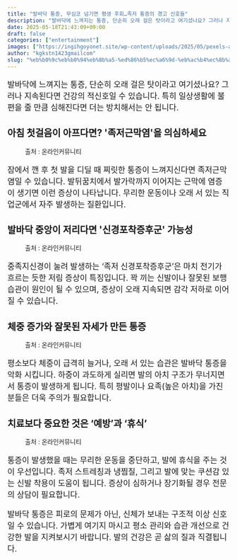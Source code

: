 ```yaml
---
title: "발바닥 통증, 무심코 넘기면 평생 후회…족저 통증의 경고 신호들"
description: "발바닥에 느껴지는 통증, 단순히 오래 걸은 탓이라고 여기셨나요? 그러나 지속된다면 건강의 적신호일 수 있습니다. 특히 일상생활에 불편을 줄 만큼 심해진다면 더는 방치해서는 안 됩니다."
date: 2025-05-18T21:43:09+09:00
draft: false
categories: ["entertainment"]
images: ["https://ingihgoyonet.site/wp-content/uploads/2025/05/pexels-ashutoshsonwani-2016145-1024x683.jpg", "https://ingihgoyonet.site/wp-content/uploads/2025/05/pexels-rocketmann-prod-9486784-684x1024.jpg", "https://ingihgoyonet.site/wp-content/uploads/2025/05/pexels-rocketmann-prod-9486712-1024x684.jpg", "https://ingihgoyonet.site/wp-content/uploads/2025/05/pexels-mateusz-dach-99805-914929-1-1024x760.jpg"]
author: "kgkstn1423gmailcom"
slug: "%eb%b0%9c%eb%b0%94%eb%8b%a5-%ed%86%b5%ec%a6%9d-%eb%ac%b4%ec%8b%ac%ec%bd%94-%eb%84%98%ea%b8%b0%eb%a9%b4-%ed%8f%89%ec%83%9d-%ed%9b%84%ed%9a%8c%ec%a1%b1%ec%a0%80-%ed%86%b5%ec%a6%9d%ec%9d%98"
---
```


<p style="font-size:18px">발바닥에 느껴지는 통증, 단순히 오래 걸은 탓이라고 여기셨나요? 그러나 지속된다면 건강의 적신호일 수 있습니다. 특히 일상생활에 불편을 줄 만큼 심해진다면 더는 방치해서는 안 됩니다.</p> <h2 >아침 첫걸음이 아프다면? '족저근막염'을 의심하세요</h2> <figure ><img src="https://ingihgoyonet.site/wp-content/uploads/2025/05/pexels-ashutoshsonwani-2016145-1024x683.jpg" alt="" style="aspect-ratio:16/9;object-fit:cover"/><figcaption >출처 : 온라인커뮤니티</figcaption></figure> <p style="font-size:18px">잠에서 깬 후 첫 발을 디딜 때 찌릿한 통증이 느껴지신다면 족저근막염일 수 있습니다. 발뒤꿈치에서 발가락까지 이어지는 근막에 염증이 생기면 이런 증상이 나타납니다. 무리한 운동이나 오래 서 있는 직업군에서 자주 발생하는 질환입니다.</p> <h2 >발바닥 중앙이 저리다면 '신경포착증후군' 가능성</h2> <figure ><img src="https://ingihgoyonet.site/wp-content/uploads/2025/05/pexels-rocketmann-prod-9486784-684x1024.jpg" alt="" style="aspect-ratio:16/9;object-fit:cover"/><figcaption >출처 : 온라인커뮤니티</figcaption></figure> <p style="font-size:18px">중족지신경이 눌려 발생하는 ‘족저 신경포착증후군’은 마치 전기가 흐르는 듯한 저림 증상이 특징입니다. 꽉 끼는 신발이나 잘못된 보행 습관이 원인이 될 수 있으며, 증상이 오래 지속되면 감각 저하로 이어질 수 있습니다.</p> <h2 >체중 증가와 잘못된 자세가 만든 통증</h2> <figure ><img src="https://ingihgoyonet.site/wp-content/uploads/2025/05/pexels-rocketmann-prod-9486712-1024x684.jpg" alt="" style="aspect-ratio:16/9;object-fit:cover"/><figcaption >출처 : 온라인커뮤니티</figcaption></figure> <p style="font-size:18px">평소보다 체중이 급격히 늘거나, 오래 서 있는 습관은 발바닥 통증을 악화 시킵니다. 하중이 과도하게 실리면 발의 아치 구조가 무너지면서 통증이 발생하게 됩니다. 특히 평발이나 요족(높은 아치)을 가진 분들은 더욱 주의가 필요합니다.</p> <h2 >치료보다 중요한 것은 ‘예방’과 ‘휴식’</h2> <figure ><img src="https://ingihgoyonet.site/wp-content/uploads/2025/05/pexels-mateusz-dach-99805-914929-1-1024x760.jpg" alt="" style="aspect-ratio:16/9;object-fit:cover"/><figcaption >출처 : 온라인커뮤니티</figcaption></figure> <p style="font-size:18px">통증이 발생했을 때는 무리한 운동을 중단하고, 발에 휴식을 주는 것이 우선입니다. 족저 스트레칭과 냉찜질, 그리고 발에 맞는 쿠션감 있는 신발 착용이 도움이 됩니다. 증상이 심하거나 장기화될 경우 전문의 상담이 필요합니다.</p> <p style="font-size:18px">발바닥 통증은 피로의 문제가 아닌, 신체가 보내는 구조적 이상 신호일 수 있습니다. 가볍게 여기지 마시고 평소 관리와 습관 개선으로 건강한 발을 지켜보시기 바랍니다. 발의 건강은 곧 삶의 질과 직결됩니다.</p>
